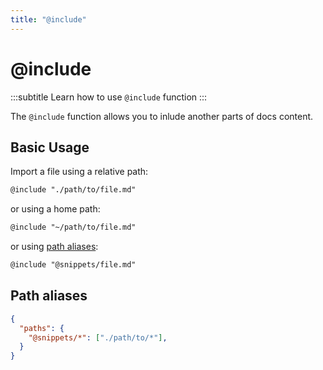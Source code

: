```yaml
---
title: "@include"
---
```


# @include
:::subtitle
Learn how to use `@include` function
:::

The `@include` function allows you to inlude another parts of docs content.

## Basic Usage

Import a file using a relative path:

```md
@include "./path/to/file.md"
```

or using a home path:

```md [descHead="Info" desc="<code>~</code> points to current docs root directory"]
@include "~/path/to/file.md"
```

or using [path aliases](/docs/reference/functions/include#path-aliases):
```md
@include "@snippets/file.md"
```

## Path aliases
```json
{
  "paths": {
    "@snippets/*": ["./path/to/*"],
  }
}
```
